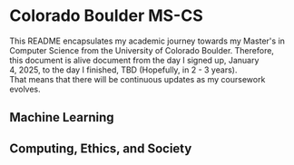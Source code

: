 # Colorado Boulder MS-CS
This README encapsulates my academic journey towards my Master's in       
Computer Science from the University of Colorado Boulder. Therefore,       
this document is alive document from the day I signed up, January     
4, 2025, to the day I finished, TBD (Hopefully, in 2 - 3 years).     
That means that there will be continuous updates as my coursework       
evolves.


## Machine Learning

## Computing, Ethics, and Society
